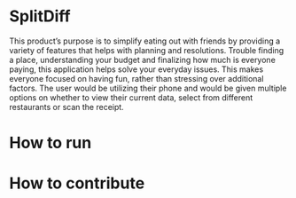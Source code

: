 # SplitDiff

This product’s purpose is to simplify eating out with friends by providing a variety of features that helps with planning and resolutions. Trouble finding a place, understanding your budget and finalizing how much is everyone paying, this application helps solve your everyday issues. This makes everyone focused on having fun, rather than stressing over additional factors. The user would be utilizing their phone and would be given multiple options on whether to view their current data, select from different restaurants or scan the receipt.

# How to run


# How to contribute
